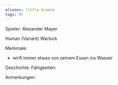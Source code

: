 ```yaml
---
aliases: little breeze
tags: PC
---
```


Spieler: Alexander Mayer

Human (Variant)
Warlock

Merkmale:
- wirft immer etwas von seinem Essen ins Wasser

Geschichte:
Fähigkeiten:

Anmerkungen:
